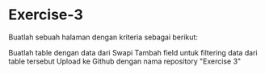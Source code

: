 # Exercise-3

Buatlah sebuah halaman dengan kriteria sebagai berikut:

Buatlah table dengan data dari Swapi
Tambah field untuk filtering data dari table tersebut
Upload ke Github dengan nama repository "Exercise 3"
